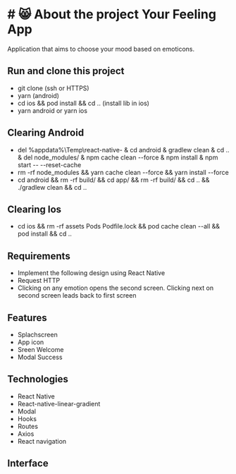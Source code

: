 # # 😸 About the project Your Feeling App

Application that aims to choose your mood based on emoticons.

## Run and clone this project
* git clone (ssh or HTTPS)
* yarn (android)
* cd ios && pod install && cd .. (install lib in ios)
* yarn android or yarn ios

## Clearing Android
* del %appdata%\Temp\react-native- & cd android & gradlew clean & cd .. & del node_modules/ & npm cache clean --force & npm install & npm start -- --reset-cache
* rm -rf node_modules && yarn cache clean --force && yarn install --force
* cd android && rm -rf build/ && cd app/ && rm -rf build/ && cd .. && ./gradlew clean && cd ..

## Clearing Ios
* cd ios && rm -rf assets Pods Podfile.lock && pod cache clean --all && pod install && cd ..

## Requirements
* Implement the following design using React Native
* Request HTTP
* Clicking on any emotion opens the second screen. Clicking next on second screen leads back to first screen

## Features
* Splachscreen
* App icon
* Sreen Welcome
* Modal Success

## Technologies
* React Native
* React-native-linear-gradient
* Modal
* Hooks
* Routes
* Axios
* React navigation


## Interface
<p align="center">

</p>
